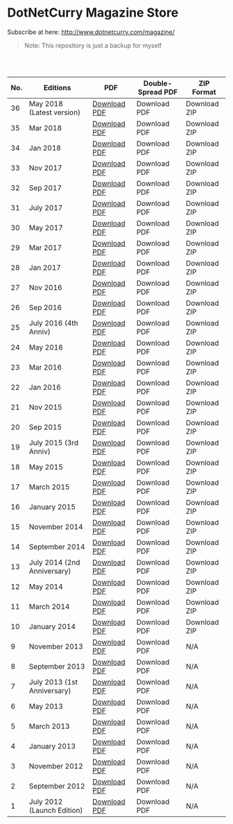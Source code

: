 # DotNetCurry Magazine Store
Subscribe at here: http://www.dotnetcurry.com/magazine/

> Note: This repository is just a backup for myself

<br /><br />

|No.|Editions|PDF|Double-Spread PDF|ZIP Format|
|--- |--- |--- |--- |--- |
|36|May 2018 (Latest version)|<a href="Files\36%20-%20May%202018\pdf.pdf" target="_blank">Download PDF</a>|Download PDF|Download ZIP|
|35|Mar 2018|<a href="Files\35%20-%20Mar%202018\pdf.pdf" target="_blank">Download PDF</a>|Download PDF|Download ZIP|
|34|Jan 2018|<a href="Files\34%20-%20Jan%202018\pdf.pdf" target="_blank">Download PDF</a>|Download PDF|Download ZIP|
|33|Nov 2017|<a href="Files\33%20-%20Nov%202017\pdf.pdf" target="_blank">Download PDF</a>|Download PDF|Download ZIP|
|32|Sep 2017|<a href="Files\32%20-%20Sep%202017\pdf.pdf" target="_blank">Download PDF</a>|Download PDF|Download ZIP|
|31|July 2017|<a href="Files\31%20-%20July%202017\pdf.pdf" target="_blank">Download PDF</a>|Download PDF|Download ZIP|
|30|May 2017|<a href="Files\30%20-%20May%202017\pdf.pdf" target="_blank">Download PDF</a>|Download PDF|Download ZIP|
|29|Mar 2017|<a href="Files\29%20-%20Mar%202017\pdf.pdf" target="_blank">Download PDF</a>|Download PDF|Download ZIP|
|28|Jan 2017|<a href="Files\28%20-%20Jan%202017\pdf.pdf" target="_blank">Download PDF</a>|Download PDF|Download ZIP|
|27|Nov 2016|<a href="Files\27%20-%20Nov%202016\pdf.pdf" target="_blank">Download PDF</a>|Download PDF|Download ZIP|
|26|Sep 2016|<a href="Files\26%20-%20Sep%202016\pdf.pdf" target="_blank">Download PDF</a>|Download PDF|Download ZIP|
|25|July 2016 (4th Anniv)|<a href="Files\25%20-%20July%202016%20(4th%20Anniv)\pdf.pdf" target="_blank">Download PDF</a>|Download PDF|Download ZIP|
|24|May 2016|<a href="Files\24%20-%20May%202016\pdf.pdf" target="_blank">Download PDF</a>|Download PDF|Download ZIP|
|23|Mar 2016|<a href="Files\23%20-%20Mar%202016\pdf.pdf" target="_blank">Download PDF</a>|Download PDF|Download ZIP|
|22|Jan 2016|<a href="Files\22%20-%20Jan%202016\pdf.pdf" target="_blank">Download PDF</a>|Download PDF|Download ZIP|
|21|Nov 2015|<a href="Files\21%20-%20Nov%202015\pdf.pdf" target="_blank">Download PDF</a>|Download PDF|Download ZIP|
|20|Sep 2015|<a href="Files\20%20-%20Sep%202015\pdf.pdf" target="_blank">Download PDF</a>|Download PDF|Download ZIP|
|19|July 2015 (3rd Anniv)|<a href="Files\19%20-%20July%202015%20(3rd%20Anniv)\pdf.pdf" target="_blank">Download PDF</a>|Download PDF|Download ZIP|
|18|May 2015|<a href="Files\18%20-%20May%202015\pdf.pdf" target="_blank">Download PDF</a>|Download PDF|Download ZIP|
|17|March 2015|<a href="Files\17%20-%20March%202015\pdf.pdf" target="_blank">Download PDF</a>|Download PDF|Download ZIP|
|16|January 2015|<a href="Files\16%20-%20January%202015\pdf.pdf" target="_blank">Download PDF</a>|Download PDF|Download ZIP|
|15|November 2014|<a href="Files\15%20-%20November%202014\pdf.pdf" target="_blank">Download PDF</a>|Download PDF|Download ZIP|
|14|September 2014|<a href="Files\14%20-%20September%202014\pdf.pdf" target="_blank">Download PDF</a>|Download PDF|Download ZIP|
|13|July 2014 (2nd Anniversary)|<a href="Files\13%20-%20July%202014%20(2nd%20Anniversary)\pdf.pdf" target="_blank">Download PDF</a>|Download PDF|Download ZIP|
|12|May 2014|<a href="Files\12%20-%20May%202014\pdf.pdf" target="_blank">Download PDF</a>|Download PDF|Download ZIP|
|11|March 2014|<a href="Files\11%20-%20March%202014\pdf.pdf" target="_blank">Download PDF</a>|Download PDF|Download ZIP|
|10|January 2014|<a href="Files\10%20-%20January%202014\pdf.pdf" target="_blank">Download PDF</a>|Download PDF|Download ZIP|
|9|November 2013|<a href="Files\9%20-%20November%202013\pdf.pdf" target="_blank">Download PDF</a>|Download PDF|N/A|
|8|September 2013|<a href="Files\8%20-%20September%202013\pdf.pdf" target="_blank">Download PDF</a>|Download PDF|N/A|
|7|July 2013 (1st Anniversary)|<a href="Files\7%20-%20July%202013%20(1st%20Anniversary)\pdf.pdf" target="_blank">Download PDF</a>|Download PDF|N/A|
|6|May 2013|<a href="Files\6%20-%20May%202013\pdf.pdf" target="_blank">Download PDF</a>|Download PDF|N/A|
|5|March 2013|<a href="Files\5%20-%20March%202013\pdf.pdf" target="_blank">Download PDF</a>|Download PDF|N/A|
|4|January 2013|<a href="Files\4%20-%20January%202013\pdf.pdf" target="_blank">Download PDF</a>|Download PDF|N/A|
|3|November 2012|<a href="Files\3%20-%20November%202012\pdf.pdf" target="_blank">Download PDF</a>|Download PDF|N/A|
|2|September 2012|<a href="Files\2%20-%20September%202012\pdf.pdf" target="_blank">Download PDF</a>|Download PDF|N/A|
|1|July 2012 (Launch Edition)|<a href="Files\1%20-%20July%202012%20(Launch%20Edition)\pdf.pdf" target="_blank">Download PDF</a>|Download PDF|N/A|
